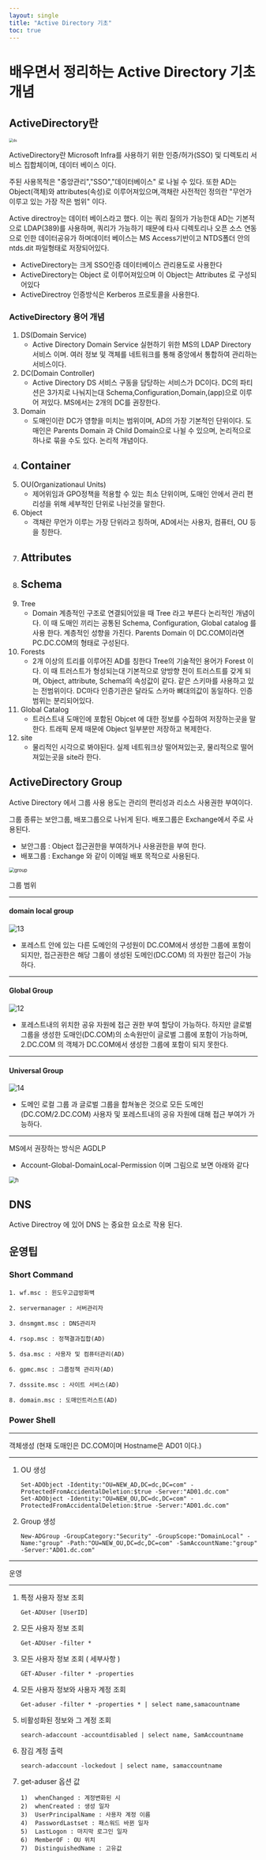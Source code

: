 ```yaml
---
layout: single
title: "Active Directory 기초"
toc: true
---
```


# 배우면서 정리하는 Active Directory 기초 개념 

## ActiveDirectory란

<img src="../images/2021-10-05-first/ds.png" alt="ds" style="zoom: 50%;" />

ActiveDirectory란 Microsoft Infra를 사용하기 위한 인증/허가(SSO) 및 디렉토리 서비스 집합체이며, 데이터 베이스 이다.

주된 사용목적은 "중앙관리","SSO","데이터베이스" 로 나뉠 수 있다. 또한 AD는 Object(객체)와 attributes(속성)로 이루어져있으며,객채란 사전적인 정의란 "무언가 이루고 있는 가장 작은 범위" 이다. 

Active directroy는 데이터 베이스라고 했다. 이는 쿼리 질의가 가능한대 AD는 기본적으로 LDAP(389)를 사용하며,  쿼리가 가능하기 때문에 타사 디렉토리나 오픈 소스 연동으로 인한 데이터공유가 하며데이터 베이스는 MS Access기반이고 NTDS폴더 안의 ntds.dit 파일형태로 저장되어있다.

* ActiveDirectory는 크게 SSO인증 데이터베이스 관리용도로 사용한다
* ActiveDirectory는 Object 로 이루어져있으며 이 Object는 Attributes 로 구성되어있다
* ActiveDirectroy 인증방식은 Kerberos 프로토콜을 사용한다.   



### ActiveDirectory 용어 개념 

1. DS(Domain Service)
   - Active Directory Domain Service 실현하기 위한 MS의 LDAP Directory 서비스 이며. 여러 정보 및 객체를 네트워크를 통해 중앙에서 통합하여 관리하는 서비스이다.  
2. DC(Domain Controller)
   - Active Directory DS 서비스 구동을 담당하는 서비스가 DC이다. DC의 파티션은 3가지로 나눠지는대  Schema,Configuration,Domain,(app)으로 이루어 져있다.  MS에서는 2개의 DC를 권장한다. 
3. Domain
   - 도매인이란 DC가 영향을 미치는 범위이며, AD의 가장 기본적인 단위이다. 도매인은 Parents Domain 과 Child Domain으로 나뉠 수 있으며, 논리적으로 하나로 묶을 수도 있다. 논리적 개념이다.
4. Container
   - 
5. OU(Organizationaul Units)
   - 제어위임과 GPO정책을 적용할 수 있는 최소 단위이며, 도매인 안에서 관리 편리성을 위해 세부적인 단위로 나뉜것을 말한다. 
6. Object 
   - 객채란 무언가 이루는 가장 단위라고 칭하며, AD에서는 사용자, 컴퓨터, OU 등을 칭한다. 
7. Attributes 
   - 
8. Schema
   -  
9. Tree
   - Domain 계층적인 구조로 연결되어있을 때 Tree 라고 부른다 논리적인 개념이다. 이 때 도매인 끼리는 공통된 Schema, Configuration, Global catalog 를 사용 한다.  계층적인 성향을 가진다. Parents Domain 이 DC.COM이라면 PC.DC.COM의 형태로 구성된다. 
10. Forests
    - 2개 이상의 트리를 이루어진 AD를 칭한다 Tree의 기술적인 용어가 Forest 이다.  이 때 트러스트가 형성되는대 기본적으로 양방향 전이 트러스트를 갖게 되며, Object, attribute, Schema의 속성값이 같다. 같은 스키마를 사용하고 있는 전범위이다. DC마다 인증기관은 달라도 스카마 뼈대의값이 동일하다. 인증 범위는 분리되어있다. 
11. Global Catalog
    - 트러스트내 도매인에 포함된 Objcet 에 대한 정보를 수집하여 저장하는곳을 말한다. 트래픽 문제 때문에 Object 일부분만 저장하고 복제한다. 
12. site 
    - 물리적인 시각으로 봐야된다. 실제 네트워크상 떨어져있는곳, 물리적으로 떨어져있는곳을 site라 한다. 





## ActiveDirectory Group

Active Directory 에서 그룹 사용 용도는 관리의 편리성과 리소스 사용권한 부여이다. 

그룹 종류는 보안그룹, 배포그룹으로 나뉘게 된다. 배포그룹은 Exchange에서 주로 사용된다. 

- 보안그룹 :  Object 접근권한을 부여하거나 사용권한을 부여 한다. 
- 배포그룹 :  Exchange 와 같이 이메일 배포 목적으로 사용된다. 

<img src="../images/2021-10-05-first/group.JPG" alt="group" style="zoom: 67%;" />

그룹 범위 

---



#### domain local group

![13](../images/2021-10-05-first/13.JPG)



- 포레스트 안에 있는 다른 도메인의 구성원이 DC.COM에서 생성한 그룹에 포함이 되지만, 접근권한은 해당 그룹이 생성된 도메인(DC.COM) 의 자원만 접근이 가능하다. 





---



#### Global Group

![12](../images/2021-10-05-first/12.JPG)



- 포레스트내의 위치한 공유 자원에 접근 권한 부여 할당이 가능하다. 하지만 글로벌 그룹을 생성한 도매인(DC.COM)의 소속원만이 글로벌 그룹에 포함이 가능하며,  2.DC.COM 의 객체가 DC.COM에서 생성한 그룹에 포함이 되지 못한다.  

  

---



#### Universal Group 

![14](../images/2021-10-05-first/14-16351652985322.JPG)

- 도메인 로컬 그룹 과 글로벌 그룹을 합쳐놓은 것으로 모든 도메인(DC.COM/2.DC.COM) 사용자 및 포레스트내의 공유 자원에 대해 접근 부여가 가능하다. 





---

MS에서 권장하는 방식은 AGDLP

* Account-Global-DomainLocal-Permission 이며 그림으로 보면 아래와 같다

<img src="../images/2021-10-05-first/h.JPG" alt="h" style="zoom:80%;" />






## DNS

Active Directroy 에 있어 DNS 는 중요한 요소로 작용 된다. 












## 운영팁

### Short Command

```
1. wf.msc : 윈도우고급방화벽

2. servermanager : 서버관리자

3. dnsmgmt.msc : DNS관리자 

4. rsop.msc : 정책결과집합(AD)

5. dsa.msc : 사용자 및 컴퓨터관리(AD)

6. gpmc.msc : 그룹정책 관리자(AD)

7. dsssite.msc : 사이트 서비스(AD) 

8. domain.msc : 도매인트러스트(AD) 
```



### Power Shell 

---

객체생성 (현재 도매인은 DC.COM이며 Hostname은 AD01 이다.)  

----

1. OU 생성 

   ```
   Set-ADObject -Identity:"OU=NEW_AD,DC=dc,DC=com" -ProtectedFromAccidentalDeletion:$true -Server:"AD01.dc.com"
   Set-ADObject -Identity:"OU=NEW_OU,DC=dc,DC=com" -ProtectedFromAccidentalDeletion:$true -Server:"AD01.dc.com"
   ```

2. Group 생성

   ```
   New-ADGroup -GroupCategory:"Security" -GroupScope:"DomainLocal" -Name:"group" -Path:"OU=NEW_OU,DC=dc,DC=com" -SamAccountName:"group" -Server:"AD01.dc.com"
   ```

   

---

운영

---

1. 특정 사용자 정보 조회 

   ```
   Get-ADUser [UserID]
   ```

2. 모든 사용자 정보 조회

   ```
   Get-ADUser -filter *  
   ```

3. 모든 사용자 정보 조회 ( 세부사항 )

   ```
   GET-ADuser -filter * -properties
   ```

4. 모든 사용자 정보와 사용자 계정 조회

   ```
   Get-aduser -filter * -properties * | select name,samacountname 
   ```

5. 비활성화된 정보와 그 계정 조회 

   ```
   search-adaccount -accountdisabled | select name, SamAccountname 
   ```

6. 잠김 계정 출력 

   ```
   search-adaccount -lockedout | select name, samaccountname 
   ```

7. get-aduser 옵션 값 

   ```
   1)  whenChanged : 계정변화된 시  
   2)  whenCreated : 생성 일자 
   3)  UserPrincipalName : 사용자 계정 이름
   4)  PasswordLastset : 패스워드 바뀐 일자
   5)  LastLogon : 마지막 로그인 일자
   6)  MemberOF : OU 위치 
   7)  DistinguishedName : 고유값
   ```
